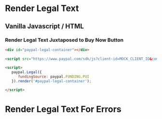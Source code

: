 # Render Legal Text

## Vanilla Javascript / HTML 

### Render Legal Text Juxtaposed to Buy Now Button 

```html 
<div id="paypal-legal-container"></div>
 
<script src="https://www.paypal.com/sdk/js?client-id=MOCK_CLIENT_ID&components=legal"></script>
 
<script>
   paypal.Legal({
      fundingSource: paypal.FUNDING.PUI
   }).render('#paypal-legal-container');

</script>

```
 
 # Render Legal Text For Errors 

 <div id="paypal-legal-container"></div>
 
<script src="https://www.paypal.com/sdk/js?client-id=MOCK_CLIENT_ID&components=legal"></script>
 
<script>

  paypal.Legal({
      fundingSource: paypal.FUNDING.PUI, 
      errorCode: paypal.ERROR_CODE.PAYMENT_SOURCE_INFO_CANNOT_BE_VERIFIED
   }).render('#paypal-legal-container');
</script>